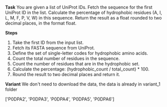 **Task**
You are given a list of UniProt IDs. Fetch the sequence for the first UniProt ID in the list. Calculate the percentage of hydrophobic residues (A, I, L, M, F, P, V, W) in this sequence. Return the result as a float rounded to two decimal places, in the format <answer>float</answer>.

**Steps**
1) Take the first ID from the input list.
2) Fetch its FASTA sequence from UniProt.
3) Define the set of single-letter codes for hydrophobic amino acids.
4) Count the total number of residues in the sequence.
5) Count the number of residues that are in the hydrophobic set.
6) Calculate the percentage: (hydrophobic_count / total_count) * 100.
7) Round the result to two decimal places and return it.

**Variant**
We don't need to download the data, the data is already in variant_1 folder

['P0DPA2', 'P0DPA3', 'P0DPA4', 'P0DPA5', 'P0DPA6']
